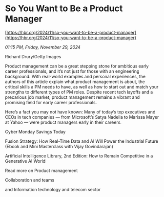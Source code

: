 # So You Want to Be a Product Manager

[https://hbr.org/2024/11/so-you-want-to-be-a-product-manager](https://hbr.org/2024/11/so-you-want-to-be-a-product-manager)

*01:15 PM, Friday, November 29, 2024*

Richard Drury/Getty Images

Product management can be a great stepping stone for ambitious early career professionals, and it’s not just for those with an engineering background. With real-world examples and personal experiences, the authors of this article explain what product management is about, the critical skills a PM needs to have, as well as how to start out and match your strengths to different types of PM roles. Despite recent tech layoffs and a precarious job market, product management remains a vibrant and promising field for early career professionals.

Here’s a fact you may not have known: Many of today’s top executives and CEOs in tech companies — from Microsoft’s Satya Nadella to Marissa Mayer at Yahoo — were product managers early in their careers.

Cyber Monday Savings Today

Fusion Strategy: How Real-Time Data and AI Will Power the Industrial Future (Ebook and Mini Masterclass with Vijay Govindarajan)

Artificial Intelligence Library, 2nd Edition: How to Remain Competitive in a Generative AI World

Read more on Product management

Collaboration and teams

and Information technology and telecom sector

